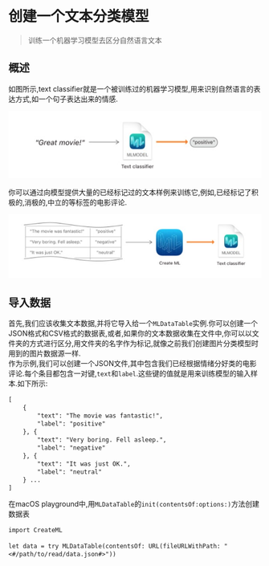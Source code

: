 # 创建一个文本分类模型
> 训练一个机器学习模型去区分自然语言文本
## 概述
如图所示,text classifier就是一个被训练过的机器学习模型,用来识别自然语言的表达方式,如一个句子表达出来的情感.

<div align="center"><img src="./01.jpg" alt="图片01"></div>

你可以通过向模型提供大量的已经标记过的文本样例来训练它,例如,已经标记了积极的,消极的,中立的等标签的电影评论.
<div align="center"><img src="./02.jpg" alt="图片02"></div>

## 导入数据
首先,我们应该收集文本数据,并将它导入给一个`MLDataTable`实例.你可以创建一个JSON格式和CSV格式的数据表,或者,如果你的文本数据收集在文件中,你可以以文件夹的方式进行区分,用文件夹的名字作为标记,就像之前我们创建图片分类模型时用到的图片数据源一样.<br>
作为示例,我们可以创建一个JSON文件,其中包含我们已经根据情绪分好类的电影评论.每个条目都包含一对键,`text`和`label`.这些键的值就是用来训练模型的输入样本.如下所示:
```
[
    {
        "text": "The movie was fantastic!",
        "label": "positive"
    }, {
        "text": "Very boring. Fell asleep.",
        "label": "negative"
    }, {
        "text": "It was just OK.",
        "label": "neutral"
    } ...
]
```
在macOS playground中,用`MLDataTable`的`init(contentsOf:options:)`方法创建数据表
```
import CreateML

let data = try MLDataTable(contentsOf: URL(fileURLWithPath: "<#/path/to/read/data.json#>"))
```
